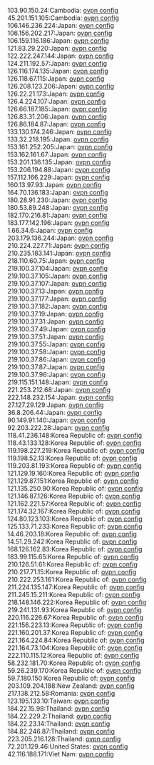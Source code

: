 103.90.150.24:Cambodia: [ovpn config](vpn/103_90_150_24.ovpn)  
45.201.151.105:Cambodia: [ovpn config](vpn/45_201_151_105.ovpn)  
106.146.236.224:Japan: [ovpn config](vpn/106_146_236_224.ovpn)  
106.156.202.217:Japan: [ovpn config](vpn/106_156_202_217.ovpn)  
106.159.116.186:Japan: [ovpn config](vpn/106_159_116_186.ovpn)  
121.83.29.220:Japan: [ovpn config](vpn/121_83_29_220.ovpn)  
122.222.247.144:Japan: [ovpn config](vpn/122_222_247_144.ovpn)  
124.211.192.57:Japan: [ovpn config](vpn/124_211_192_57.ovpn)  
126.116.174.135:Japan: [ovpn config](vpn/126_116_174_135.ovpn)  
126.118.67.115:Japan: [ovpn config](vpn/126_118_67_115.ovpn)  
126.208.123.206:Japan: [ovpn config](vpn/126_208_123_206.ovpn)  
126.22.21.173:Japan: [ovpn config](vpn/126_22_21_173.ovpn)  
126.4.224.107:Japan: [ovpn config](vpn/126_4_224_107.ovpn)  
126.66.187.185:Japan: [ovpn config](vpn/126_66_187_185.ovpn)  
126.83.31.206:Japan: [ovpn config](vpn/126_83_31_206.ovpn)  
126.86.184.87:Japan: [ovpn config](vpn/126_86_184_87.ovpn)  
133.130.174.246:Japan: [ovpn config](vpn/133_130_174_246.ovpn)  
133.32.218.195:Japan: [ovpn config](vpn/133_32_218_195.ovpn)  
153.161.252.205:Japan: [ovpn config](vpn/153_161_252_205.ovpn)  
153.162.161.67:Japan: [ovpn config](vpn/153_162_161_67.ovpn)  
153.201.136.135:Japan: [ovpn config](vpn/153_201_136_135.ovpn)  
153.206.194.88:Japan: [ovpn config](vpn/153_206_194_88.ovpn)  
157.112.166.229:Japan: [ovpn config](vpn/157_112_166_229.ovpn)  
160.13.97.93:Japan: [ovpn config](vpn/160_13_97_93.ovpn)  
164.70.136.183:Japan: [ovpn config](vpn/164_70_136_183.ovpn)  
180.28.91.230:Japan: [ovpn config](vpn/180_28_91_230.ovpn)  
180.53.89.248:Japan: [ovpn config](vpn/180_53_89_248.ovpn)  
182.170.216.81:Japan: [ovpn config](vpn/182_170_216_81.ovpn)  
183.177.142.196:Japan: [ovpn config](vpn/183_177_142_196.ovpn)  
1.66.34.6:Japan: [ovpn config](vpn/1_66_34_6.ovpn)  
203.179.136.244:Japan: [ovpn config](vpn/203_179_136_244.ovpn)  
210.224.227.71:Japan: [ovpn config](vpn/210_224_227_71.ovpn)  
210.235.183.141:Japan: [ovpn config](vpn/210_235_183_141.ovpn)  
218.110.60.75:Japan: [ovpn config](vpn/218_110_60_75.ovpn)  
219.100.37.104:Japan: [ovpn config](vpn/219_100_37_104.ovpn)  
219.100.37.105:Japan: [ovpn config](vpn/219_100_37_105.ovpn)  
219.100.37.107:Japan: [ovpn config](vpn/219_100_37_107.ovpn)  
219.100.37.13:Japan: [ovpn config](vpn/219_100_37_13.ovpn)  
219.100.37.177:Japan: [ovpn config](vpn/219_100_37_177.ovpn)  
219.100.37.182:Japan: [ovpn config](vpn/219_100_37_182.ovpn)  
219.100.37.19:Japan: [ovpn config](vpn/219_100_37_19.ovpn)  
219.100.37.31:Japan: [ovpn config](vpn/219_100_37_31.ovpn)  
219.100.37.49:Japan: [ovpn config](vpn/219_100_37_49.ovpn)  
219.100.37.51:Japan: [ovpn config](vpn/219_100_37_51.ovpn)  
219.100.37.55:Japan: [ovpn config](vpn/219_100_37_55.ovpn)  
219.100.37.58:Japan: [ovpn config](vpn/219_100_37_58.ovpn)  
219.100.37.86:Japan: [ovpn config](vpn/219_100_37_86.ovpn)  
219.100.37.87:Japan: [ovpn config](vpn/219_100_37_87.ovpn)  
219.100.37.96:Japan: [ovpn config](vpn/219_100_37_96.ovpn)  
219.115.151.148:Japan: [ovpn config](vpn/219_115_151_148.ovpn)  
221.253.212.68:Japan: [ovpn config](vpn/221_253_212_68.ovpn)  
222.148.232.154:Japan: [ovpn config](vpn/222_148_232_154.ovpn)  
27.127.29.129:Japan: [ovpn config](vpn/27_127_29_129.ovpn)  
36.8.206.44:Japan: [ovpn config](vpn/36_8_206_44.ovpn)  
90.149.91.140:Japan: [ovpn config](vpn/90_149_91_140.ovpn)  
92.203.222.28:Japan: [ovpn config](vpn/92_203_222_28.ovpn)  
118.41.236.148:Korea Republic of: [ovpn config](vpn/118_41_236_148.ovpn)  
118.43.133.128:Korea Republic of: [ovpn config](vpn/118_43_133_128.ovpn)  
119.198.227.219:Korea Republic of: [ovpn config](vpn/119_198_227_219.ovpn)  
119.198.52.13:Korea Republic of: [ovpn config](vpn/119_198_52_13.ovpn)  
119.203.81.193:Korea Republic of: [ovpn config](vpn/119_203_81_193.ovpn)  
121.129.19.160:Korea Republic of: [ovpn config](vpn/121_129_19_160.ovpn)  
121.129.87.151:Korea Republic of: [ovpn config](vpn/121_129_87_151.ovpn)  
121.135.250.90:Korea Republic of: [ovpn config](vpn/121_135_250_90.ovpn)  
121.146.87.126:Korea Republic of: [ovpn config](vpn/121_146_87_126.ovpn)  
121.162.221.57:Korea Republic of: [ovpn config](vpn/121_162_221_57.ovpn)  
121.174.32.167:Korea Republic of: [ovpn config](vpn/121_174_32_167.ovpn)  
124.80.123.103:Korea Republic of: [ovpn config](vpn/124_80_123_103.ovpn)  
125.133.71.233:Korea Republic of: [ovpn config](vpn/125_133_71_233.ovpn)  
14.46.203.18:Korea Republic of: [ovpn config](vpn/14_46_203_18.ovpn)  
14.51.29.242:Korea Republic of: [ovpn config](vpn/14_51_29_242.ovpn)  
168.126.162.83:Korea Republic of: [ovpn config](vpn/168_126_162_83.ovpn)  
183.99.115.65:Korea Republic of: [ovpn config](vpn/183_99_115_65.ovpn)  
210.126.51.61:Korea Republic of: [ovpn config](vpn/210_126_51_61.ovpn)  
210.217.71.15:Korea Republic of: [ovpn config](vpn/210_217_71_15.ovpn)  
210.222.253.161:Korea Republic of: [ovpn config](vpn/210_222_253_161.ovpn)  
211.224.135.147:Korea Republic of: [ovpn config](vpn/211_224_135_147.ovpn)  
211.245.15.211:Korea Republic of: [ovpn config](vpn/211_245_15_211.ovpn)  
218.148.146.222:Korea Republic of: [ovpn config](vpn/218_148_146_222.ovpn)  
219.241.131.93:Korea Republic of: [ovpn config](vpn/219_241_131_93.ovpn)  
220.116.226.67:Korea Republic of: [ovpn config](vpn/220_116_226_67.ovpn)  
221.156.223.13:Korea Republic of: [ovpn config](vpn/221_156_223_13.ovpn)  
221.160.201.37:Korea Republic of: [ovpn config](vpn/221_160_201_37.ovpn)  
221.164.224.84:Korea Republic of: [ovpn config](vpn/221_164_224_84.ovpn)  
221.164.73.104:Korea Republic of: [ovpn config](vpn/221_164_73_104.ovpn)  
222.110.115.12:Korea Republic of: [ovpn config](vpn/222_110_115_12.ovpn)  
58.232.181.70:Korea Republic of: [ovpn config](vpn/58_232_181_70.ovpn)  
59.26.239.170:Korea Republic of: [ovpn config](vpn/59_26_239_170.ovpn)  
59.7.180.150:Korea Republic of: [ovpn config](vpn/59_7_180_150.ovpn)  
203.109.204.188:New Zealand: [ovpn config](vpn/203_109_204_188.ovpn)  
217.138.212.58:Romania: [ovpn config](vpn/217_138_212_58.ovpn)  
123.195.133.10:Taiwan: [ovpn config](vpn/123_195_133_10.ovpn)  
184.22.15.98:Thailand: [ovpn config](vpn/184_22_15_98.ovpn)  
184.22.229.2:Thailand: [ovpn config](vpn/184_22_229_2.ovpn)  
184.22.23.14:Thailand: [ovpn config](vpn/184_22_23_14.ovpn)  
184.82.246.87:Thailand: [ovpn config](vpn/184_82_246_87.ovpn)  
223.205.216.128:Thailand: [ovpn config](vpn/223_205_216_128.ovpn)  
72.201.129.46:United States: [ovpn config](vpn/72_201_129_46.ovpn)  
42.116.188.171:Viet Nam: [ovpn config](vpn/42_116_188_171.ovpn)  
